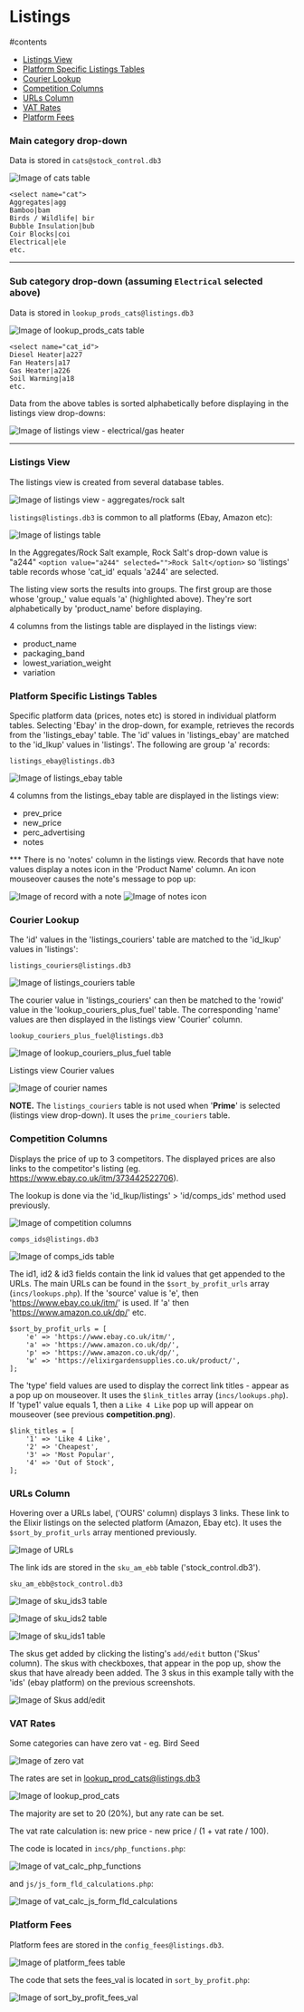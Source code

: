 # Listings

#contents
* [Listings View](#listings-view)
* [Platform Specific Listings Tables](#platform-specific-listings-tables)
* [Courier Lookup](#courier-lookup)
* [Competition Columns](#competition-columns)
* [URLs Column](#urls-column)
* [VAT Rates](#vat-rates)
* [Platform Fees](#platform-fees)

### Main category drop-down

Data is stored in `cats@stock_control.db3`

![Image of cats table](docs/img/cats_-_stock_control.db3.png)
```
<select name="cat">
Aggregates|agg
Bamboo|bam
Birds / Wildlife| bir
Bubble Insulation|bub
Coir Blocks|coi
Electrical|ele
etc.
```
---------------

### Sub category drop-down (assuming `Electrical` selected above)

Data is stored in `lookup_prods_cats@listings.db3`

![Image of lookup_prods_cats table](docs/img/lookup_prods_cats_-_listings.db3.png)
```
<select name="cat_id">
Diesel Heater|a227
Fan Heaters|a17
Gas Heater|a226
Soil Warming|a18
etc.
```
Data from the above tables is sorted alphabetically before displaying in the listings view drop-downs:

![Image of listings view - electrical/gas heater](docs/img/listings_view__elec_gas_heater.png)

---------------

### Listings View

The listings view is created from several database tables.

![Image of listings view - aggregates/rock salt](docs/img/listings_view__aggr_rocksalt.png)

`listings@listings.db3` is common to all platforms (Ebay, Amazon etc):

![Image of listings table](docs/img/listings-group_-_listings.db3.png)

In the Aggregates/Rock Salt example, Rock Salt's drop-down value is "a244" `<option value="a244" selected="">Rock Salt</option>` so 'listings' table records whose 'cat_id' equals 'a244' are selected.

The listing view sorts the results into groups. The first group are those whose 'group_' value equals 'a' (highlighted above). They're sort alphabetically by 'product_name' before displaying.

4 columns from the listings table are displayed in the listings view:

* product_name
* packaging_band
* lowest_variation_weight
* variation

### Platform Specific Listings Tables

Specific platform data (prices, notes etc) is stored in individual platform tables. Selecting 'Ebay' in the drop-down, for example, retrieves the records from the 'listings_ebay' table. The 'id' values in 'listings_ebay' are matched to the 'id_lkup' values in 'listings'. The following are group 'a' records:

`listings_ebay@listings.db3`

![Image of listings_ebay table](docs/img/listings_ebay_-_listings.db3.png)

4 columns from the listings_ebay table are displayed in the listings view:

* prev_price
* new_price
* perc_advertising
* notes

*** There is no 'notes' column in the listings view. Records that have note values display a notes icon in the 'Product Name' column. An icon mouseover causes the note's message to pop up:

![Image of record with a note](docs/img/listings_ebay_note.png)
![Image of notes icon](docs/img/notes_icon.png)

### Courier Lookup

The 'id' values in the 'listings_couriers' table are matched to the 'id_lkup' values in 'listings':

`listings_couriers@listings.db3`

![Image of listings_couriers table](docs/img/listings_couriers_-_listings.db3.png)

The courier value in 'listings_couriers' can then be matched to the 'rowid' value in the 'lookup_couriers_plus_fuel' table. The corresponding 'name' values are then displayed in the listings view 'Courier' column.

`lookup_couriers_plus_fuel@listings.db3`

![Image of lookup_couriers_plus_fuel table](docs/img/lookup_couriers_plus_fuel_-_listings.db3.png)

Listings view Courier values

![Image of courier names](docs/img/courier_names.png)

**NOTE.** The `listings_couriers` table is not used when '**Prime**' is selected (listings view drop-down). It uses the `prime_couriers` table.


### Competition Columns

Displays the price of up to 3 competitors. The displayed prices are also links to the competitor's listing (eg. https://www.ebay.co.uk/itm/373442522706).

The lookup is done via the 'id_lkup/listings' > 'id/comps_ids' method used previously.

![Image of competition columns](docs/img/competition.png)

`comps_ids@listings.db3`

![Image of comps_ids table](docs/img/comps_ids_-_listings.db3.png)

The id1, id2 & id3 fields contain the link id values that get appended to the URLs. The main URLs can be found in the `$sort_by_profit_urls` array (`incs/lookups.php`). If the 'source' value is 'e', then 'https://www.ebay.co.uk/itm/' is used. If 'a' then 'https://www.amazon.co.uk/dp/' etc.

```
$sort_by_profit_urls = [
    'e' => 'https://www.ebay.co.uk/itm/',
    'a' => 'https://www.amazon.co.uk/dp/',
    'p' => 'https://www.amazon.co.uk/dp/',
    'w' => 'https://elixirgardensupplies.co.uk/product/',
];
```

The 'type' field values are used to display the correct link titles - appear as a pop up on mouseover. It uses the `$link_titles` array (`incs/lookups.php`). If 'type1' value equals 1, then a `Like 4 Like` pop up will appear on mouseover (see previous **competition.png**).

```
$link_titles = [
    '1' => 'Like 4 Like',
    '2' => 'Cheapest',
    '3' => 'Most Popular',
    '4' => 'Out of Stock',
];
```

### URLs Column

Hovering over a URLs label, ('OURS' column) displays 3 links. These link to the Elixir listings on the selected platform (Amazon, Ebay etc). It uses the `$sort_by_profit_urls` array mentioned previously.

![Image of URLs](docs/img/urls.png)

The link ids are stored in the `sku_am_ebb` table ('stock_control.db3').

`sku_am_ebb@stock_control.db3`

![Image of sku_ids3 table](docs/img/sku_ids3-sku_am_ebb_-_stock_control.db3.png)

![Image of sku_ids2 table](docs/img/sku_ids2-sku_am_ebb_-_stock_control.db3.png)

![Image of sku_ids1 table](docs/img/sku_ids1-sku_am_ebb_-_stock_control.db3.png)

The skus get added by clicking the listing's `add/edit` button ('Skus' column). The skus with checkboxes, that appear in the pop up, show the skus that have already been added. The 3 skus in this example tally with the 'ids' (ebay platform) on the previous screenshots.

![Image of Skus add/edit](docs/img/skus_add_edit.png)


### VAT Rates

Some categories can have zero vat - eg. Bird Seed

![Image of zero vat](docs/img/zero_vat.png)

The rates are set in lookup_prod_cats@listings.db3

![Image of lookup_prod_cats](docs/img/lookup_prod_cats.png)

The majority are set to 20 (20%), but any rate can be set.


The vat rate calculation is: new price - new price / (1 + vat rate / 100).

The code is located in `incs/php_functions.php`:

![Image of vat_calc_php_functions](docs/img/vat_calc_php_functions.png)

and `js/js_form_fld_calculations.php`:

![Image of vat_calc_js_form_fld_calculations](docs/img/vat_calc_js_form_fld_calculations.png)


### Platform Fees

Platform fees are stored in the `config_fees@listings.db3`.  

![Image of platform_fees table](docs/img/platform_fees_-_listings.db3.png)

The code that sets the fees_val is located in `sort_by_profit.php`:

![Image of sort_by_profit_fees_val](docs/img/sort_by_profit_fees_val.png)


